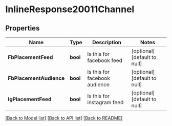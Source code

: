 # InlineResponse20011Channel

## Properties
Name | Type | Description | Notes
------------ | ------------- | ------------- | -------------
**FbPlacementFeed** | **bool** | Is this for facebook feed | [optional] [default to null]
**FbPlacementAudience** | **bool** | Is this for facebook audience | [optional] [default to null]
**IgPlacementFeed** | **bool** | Is this for instagram feed | [optional] [default to null]

[[Back to Model list]](../README.md#documentation-for-models) [[Back to API list]](../README.md#documentation-for-api-endpoints) [[Back to README]](../README.md)


